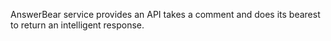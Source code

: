 AnswerBear service provides an API takes a comment and does its bearest to return an intelligent response.